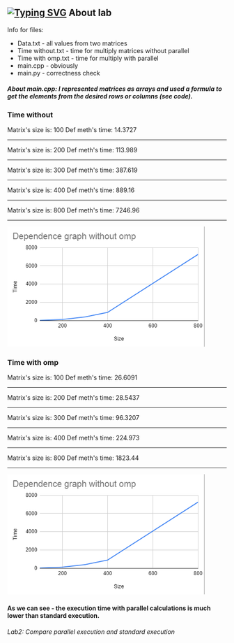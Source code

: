 [![Typing SVG](https://readme-typing-svg.herokuapp.com?color=%2336BCF7&lines=Lab+2)](https://git.io/typing-svg)
About lab
------------
Info for files:
-  Data.txt              - all values from two matrices
-  Time without.txt           - time for multiply matrices without parallel
-  Time with omp.txt    - time for multiply with parallel
-  main.cpp             - obviously
-  main.py              - correctness check

##### About main.cpp: I represented matrices as arrays and used a formula to get the elements from the desired rows or columns (see code).
### Time without
Matrix's size is: 100
Def meth's time: 14.3727
_______________________________
Matrix's size is: 200
Def meth's time: 113.989
_______________________________
Matrix's size is: 300
Def meth's time: 387.619
_______________________________
Matrix's size is: 400
Def meth's time: 889.16
_______________________________
Matrix's size is: 800
Def meth's time: 7246.96
_______________________________
![](without_omp.png)

### Time with omp
Matrix's size is: 100
Def meth's time: 26.6091
_______________________________
Matrix's size is: 200
Def meth's time: 28.5437
_______________________________
Matrix's size is: 300
Def meth's time: 96.3207
_______________________________
Matrix's size is: 400
Def meth's time: 224.973
_______________________________
Matrix's size is: 800
Def meth's time: 1823.44
_______________________________
![](without_omp.png)

#### As we can see - the execution time with parallel calculations is much lower than standard execution. 
###### Lab2: Compare parallel execution and standard execution
